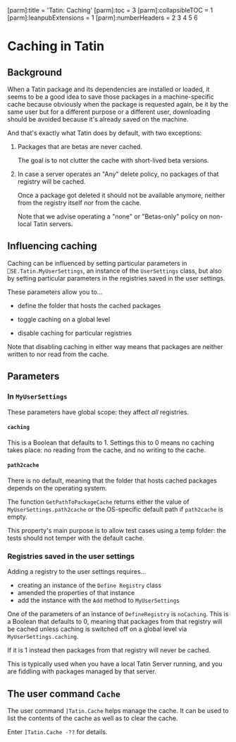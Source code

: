 [parm]:title             = 'Tatin: Caching'
[parm]:toc               = 3
[parm]:collapsibleTOC    = 1
[parm]:leanpubExtensions = 1
[parm]:numberHeaders     = 2 3 4 5 6




# Caching in Tatin 


## Background 

When a Tatin package and its dependencies are installed or loaded, it seems to be a good idea to save those packages in a machine-specific cache because obviously when the package is requested again, be it by the same user but for a different purpose or a different user, downloading should be avoided because it's already saved on the machine.

And that's exactly what Tatin does by default, with two exceptions:

1. Packages that are betas are never cached.

   The goal is to not clutter the cache with short-lived beta versions.

1. In case a server operates an "Any" delete policy, no packages of that registry will be cached.

   Once a package got deleted it should not be available anymore, neither from the registry itself nor from the cache.

   Note that we advise operating a "none" or "Betas-only" policy on non-local Tatin servers.

## Influencing caching

Caching can be influenced by setting particular parameters in `⎕SE.Tatin.MyUserSettings`, an instance of the `UserSettings` class, but also by setting particular parameters in the registries saved in the user settings.

These parameters allow you to...

* define the folder that hosts the cached packages

* toggle caching on a global level  

* disable caching for particular registries

Note that disabling caching in either way means that packages are neither written to nor read from the cache.


## Parameters

### In `MyUserSettings`

These parameters have global scope: they affect _all_ registries.


#### `caching`

This is a Boolean that defaults to 1. Settings this to 0 means no caching takes place: no reading from the cache, and no writing to the cache.


#### `path2cache`

There is no default, meaning that the folder that hosts cached packages depends on the operating system.

The function `GetPathToPackageCache` returns either the value of `MyUserSettings.path2cache` or the OS-specific default path if `path2cache` is empty.

This property's main purpose is to allow test cases using a temp folder: the tests should not temper with the default cache.


### Registries saved in the user settings

Adding a registry to the user settings requires...

* creating an instance of the `Define Registry` class 
* amended the properties of that instance
* add the instance with the `Add` method to `MyUserSettings`

One of the parameters of an instance of `DefineRegistry` is `noCaching`. This is a Boolean that defaults to 0, meaning that packages from that registry will be cached unless caching is switched off on a global level via `MyUserSettings.caching`.

If it is 1 instead then packages from that registry will never be cached. 

This is typically used when you have a local Tatin Server running, and you are fiddling with packages managed by that server.

## The user command `Cache`

The user command `]Tatin.Cache` helps manage the cache. It can be used to list the contents of the cache as well as to clear the cache.

Enter `]Tatin.Cache -??` for details.



